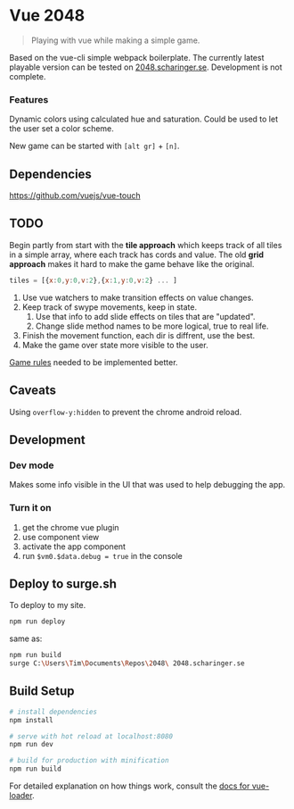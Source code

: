 # Vue 2048

> Playing with vue while making a simple game.

Based on the vue-cli simple webpack boilerplate. The currently latest playable version can be tested on [2048.scharinger.se](http://2048.scharinger.se). Development is not complete.

### Features

Dynamic colors using calculated hue and saturation. Could be used to let the user set a color scheme.

New game can be started with `[alt gr]` + `[n]`.


## Dependencies

https://github.com/vuejs/vue-touch


## TODO

Begin partly from start with the **tile approach** which keeps track of all tiles in a simple array, where each track has cords and value. The old **grid approach** makes it hard to make the game behave like the original.

```javascript
tiles = [{x:0,y:0,v:2},{x:1,y:0,v:2} ... ]
```
1. Use vue watchers to make transition effects on value changes.
1. Keep track of swype movements, keep in state.
    1. Use that info to add slide effects on tiles that are "updated". 
    1. Change slide method names to be more logical, true to real life.
1. Finish the movement function, each dir is diffrent, use the best. 
1. Make the game over state more visible to the user.

[Game rules](./src/readme.md) needed to be implemented better.

## Caveats

Using `overflow-y:hidden` to prevent the chrome android reload.

## Development
### Dev mode
Makes some info visible in the UI that was used to help debugging the app.
### Turn it on
1. get the chrome vue plugin
1. use component view
1. activate the app component
1. run `$vm0.$data.debug = true` in the console

## Deploy to surge.sh

To deploy to my site.
``` bash
npm run deploy
```
same as:
``` bash
npm run build
surge C:\Users\Tim\Documents\Repos\2048\ 2048.scharinger.se
```

## Build Setup

``` bash
# install dependencies
npm install

# serve with hot reload at localhost:8080
npm run dev

# build for production with minification
npm run build
```

For detailed explanation on how things work, consult the [docs for vue-loader](http://vuejs.github.io/vue-loader).
